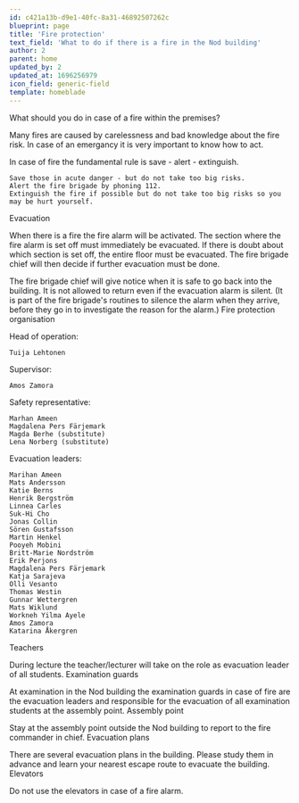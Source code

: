 ```yaml
---
id: c421a13b-d9e1-40fc-8a31-46892507262c
blueprint: page
title: 'Fire protection'
text_field: 'What to do if there is a fire in the Nod building'
author: 2
parent: home
updated_by: 2
updated_at: 1696256979
icon_field: generic-field
template: homeblade
---
```

What should you do in case of a fire within the premises?

Many fires are caused by carelessness and bad knowledge about the fire risk. In case of an emergancy it is very important to know how to act.

In case of fire the fundamental rule is save - alert - extinguish.

    Save those in acute danger - but do not take too big risks.
    Alert the fire brigade by phoning 112.
    Extinguish the fire if possible but do not take too big risks so you may be hurt yourself.

Evacuation

When there is a fire the fire alarm will be activated. The section where the fire alarm is set off must immediately be evacuated. If there is  doubt about which section is set off, the entire floor must be evacuated. The fire brigade chief will then decide if further evacuation must be done.

The fire brigade chief will give notice when it is safe to go back into the building. It is not allowed to return even if the evacuation alarm is silent. (It is part of the fire brigade's routines to silence the alarm when they arrive, before they go in to investigate the reason for the alarm.)
Fire protection organisation

Head of operation:

    Tuija Lehtonen

Supervisor:

    Amos Zamora

Safety representative:

    Marhan Ameen
    Magdalena Pers Färjemark
    Magda Berhe (substitute)
    Lena Norberg (substitute)

Evacuation leaders:

    Marihan Ameen
    Mats Andersson
    Katie Berns
    Henrik Bergström
    Linnea Carles
    Suk-Hi Cho
    Jonas Collin
    Sören Gustafsson
    Martin Henkel
    Pooyeh Mobini
    Britt-Marie Nordström
    Erik Perjons
    Magdalena Pers Färjemark
    Katja Sarajeva
    Olli Vesanto
    Thomas Westin
    Gunnar Wettergren
    Mats Wiklund
    Workneh Yilma Ayele
    Amos Zamora
    Katarina Åkergren

Teachers

During lecture the teacher/lecturer will take on the role as evacuation leader of all students.
Examination guards

At  examination in the Nod building the examination guards in case of fire are the evacuation leaders and responsible for the evacuation of all examination students at the assembly point.
Assembly point

Stay at the assembly point outside the Nod building to report to the fire commander in chief.
Evacuation plans

There are several evacuation plans in the building. Please study them in advance and learn your nearest escape route  to evacuate the building.
Elevators

Do not use the elevators in case of a fire alarm.